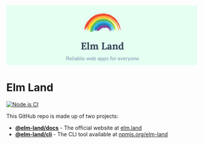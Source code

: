 [![Elm Land: reliable web apps for everyone.](./banner.jpg)](https://elm.land)

# Elm Land
[![Node.js CI](https://github.com/elm-land/elm-land/actions/workflows/node.js.yml/badge.svg)](https://github.com/elm-land/elm-land/actions/workflows/node.js.yml)

This GitHub repo is made up of two projects:

- __[@elm-land/docs](./docs/)__ - The official website at [elm.land](https://elm.land)
- __[@elm-land/cli](./cli/)__ - The CLI tool available at [npmjs.org/elm-land](https://npmjs.org/elm-land)
